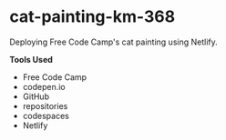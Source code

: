 # cat-painting-km-368
Deploying Free Code Camp's cat painting using Netlify.

**Tools Used**

* Free Code Camp
* codepen.io
* GitHub
* repositories
* codespaces
* Netlify

